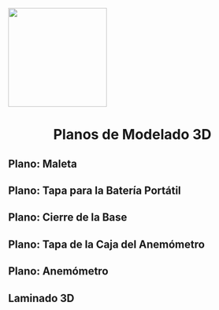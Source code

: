 <p align="left">
  <img src="https://semanadelcannabis.cayetano.edu.pe/assets/img/logo-upch.png" width="200">
  <h1 align="center">Planos de Modelado 3D</h1>
</p>

## Plano: Maleta



## Plano: Tapa para la Batería Portátil



## Plano: Cierre de la Base



## Plano: Tapa de la Caja del Anemómetro



## Plano: Anemómetro



## Laminado 3D
